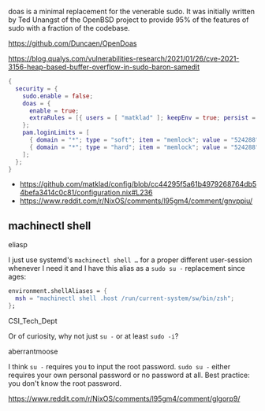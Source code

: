 doas is a minimal replacement for the venerable sudo. It was initially written by Ted Unangst of the OpenBSD project to provide 95% of the features of sudo with a fraction of the codebase.

https://github.com/Duncaen/OpenDoas

https://blog.qualys.com/vulnerabilities-research/2021/01/26/cve-2021-3156-heap-based-buffer-overflow-in-sudo-baron-samedit

```nix
{
  security = {
    sudo.enable = false;
    doas = {
      enable = true;
      extraRules = [{ users = [ "matklad" ]; keepEnv = true; persist = true; }];
    };
    pam.loginLimits = [
      { domain = "*"; type = "soft"; item = "memlock"; value = "524288"; }
      { domain = "*"; type = "hard"; item = "memlock"; value = "524288"; }
    ];
  };
}
```

- https://github.com/matklad/config/blob/cc44295f5a61b4979268764db54befa3414c0c81/configuration.nix#L236
- https://www.reddit.com/r/NixOS/comments/l95gm4/comment/gnvppiu/

## machinectl shell

eliasp

I just use systemd's `machinectl shell …` for a proper different user-session whenever I need it and I have this alias as a `sudo su -` replacement since ages:

```nix
environment.shellAliases = {
  msh = "machinectl shell .host /run/current-system/sw/bin/zsh";
};
```

CSI_Tech_Dept

Or of curiosity, why not just `su -` or at least `sudo -i`?

aberrantmoose

I think `su -` requires you to input the root password. `sudo su -` either requires your own personal password or no password at all. Best practice: you don't know the root password.

https://www.reddit.com/r/NixOS/comments/l95gm4/comment/glgorp9/
